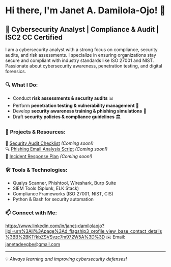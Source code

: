 # Hi there, I'm Janet A. Damilola-Ojo! 👋

## 🚀 Cybersecurity Analyst | Compliance & Audit | ISC2 CC Certified

I am a cybersecurity analyst with a strong focus on compliance, security audits, and risk assessments. I specialize in ensuring organizations stay secure and compliant with industry standards like ISO 27001 and NIST. Passionate about cybersecurity awareness, penetration testing, and digital forensics.

### 🔍 **What I Do:**
- Conduct **risk assessments & security audits** 📊
- Perform **penetration testing & vulnerability management** 🔐
- Develop **security awareness training & phishing simulations** 🎯
- Draft **security policies & compliance guidelines** 🏛️

### 📂 **Projects & Resources:**
🚀 [Security Audit Checklist](#) *(Coming soon!)*  
🔍 [Phishing Email Analysis Script](#) *(Coming soon!)*  
📜 [Incident Response Plan](#) *(Coming soon!)*  

### 🛠 **Tools & Technologies:**
- Qualys Scanner, Phishtool, Wireshark, Burp Suite
- SIEM Tools (Splunk, ELK Stack)
- Compliance Frameworks (ISO 27001, NIST, CIS)
- Python & Bash for security automation

### 📫 **Connect with Me:**
https://www.linkedin.com/in/janet-damilolaojo?lipi=urn%3Ali%3Apage%3Ad_flagship3_profile_view_base_contact_details%3BB%2BKTfkbZSVSvzc7m972W5A%3D%3D
✉️ Email: janetadeegbe@gmail.com

---
💡 *Always learning and improving cybersecurity defenses!*
